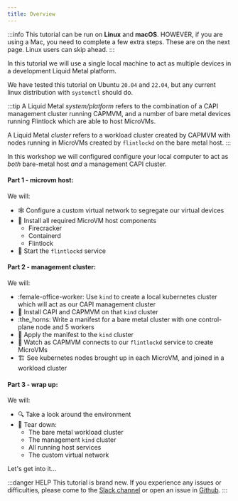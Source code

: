 ```yaml
---
title: Overview
---
```


:::info
This tutorial can be run on **Linux** and **macOS**. HOWEVER, if you are using
a Mac, you need to complete a few extra steps. These are on the next page. Linux
users can skip ahead.
:::

In this tutorial we will use a single local machine to act as multiple devices
in a development Liquid Metal platform.

We have tested this tutorial on Ubuntu `20.04` and `22.04`, but any current linux
distribution with `systemctl` should do.

:::tip
A Liquid Metal _system/platform_ refers to the combination of a CAPI management cluster
running CAPMVM, and a number of bare metal devices running Flintlock which are able
to host MicroVMs.

A Liquid Metal _cluster_ refers to a workload cluster created by CAPMVM with nodes
running in MicroVMs created by `flintlockd` on the bare metal host.
:::

In this workshop we will configured configure your local computer to act as _both_
bare-metal host _and_ a management CAPI cluster.

#### Part 1 - microvm host:
We will:
- :spider_web: Configure a custom virtual network to segregate our virtual devices
- :electric_plug: Install all required MicroVM host components
  - Firecracker
  - Containerd
  - Flintlock
- :runner: Start the `flintlockd` service

#### Part 2 - management cluster:
We will:
- :female-office-worker: Use `kind` to create a local kubernetes cluster which will act as our CAPI management
cluster
- :wrench: Install CAPI and CAPMVM on that `kind` cluster
- :the_horns: Write a manifest for a bare metal cluster with one control-plane node and 5 workers
- :memo: Apply the manifest to the `kind` cluster
- :eyes: Watch as CAPMVM connects to our `flintlockd` service to create MicroVMs
- :building_construction: See kubernetes nodes brought up in each MicroVM, and joined in a workload
cluster

#### Part 3 - wrap up:
We will:
- :mag: Take a look around the environment
- :firecracker: Tear down:
  - The bare metal workload cluster
  - The management `kind` cluster
  - All running host services
  - The custom virtual network

Let's get into it...

:::danger HELP
This tutorial is brand new. If you experience any issues or difficulties, please
come to the [Slack channel][slack] or open an issue in [Github][gh].
:::

[slack]: https://weave-community.slack.com/archives/C02KARWGR7S
[gh]: https://github.com/liquidmetal-dev/site
